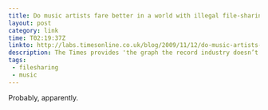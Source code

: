 ```yaml
---
title: Do music artists fare better in a world with illegal file-sharing?
layout: post
category: link
time: T02:19:37Z
linkto: http://labs.timesonline.co.uk/blog/2009/11/12/do-music-artists-do-better-in-a-world-with-illegal-file-sharing/
description: The Times provides 'the graph the record industry doesn’t want you to see.'
tags:
 - filesharing
 - music
---
```


Probably, apparently.